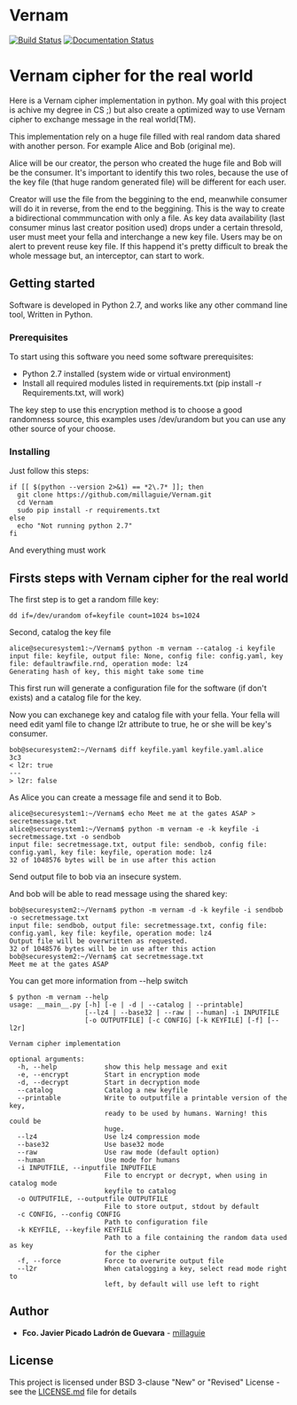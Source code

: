 # Vernam
[![Build Status](https://travis-ci.org/millaguie/Vernam.svg?branch=master)](https://travis-ci.org/millaguie/Vernam)
[![Documentation Status](https://readthedocs.org/projects/vernam/badge/?version=latest)](http://vernam.readthedocs.io/en/latest/?badge=latest)

# Vernam cipher for the real world

Here is a Vernam cipher implementation in python. My goal with this project is
achive my degree in CS ;) but also create a optimized way to use Vernam cipher
to exchange message in the real world(TM).

This implementation rely on a huge file filled with real random data shared
with another person. For example Alice and Bob (original me).

Alice will be our creator, the person who created the huge file and Bob will be
the consumer. It's important to identify this two roles, because the use of the
key file (that huge random generated file) will be different for each user.

Creator will use the file from the beggining to the end, meanwhile consumer will
do it in reverse, from the end to the beggining. This is the way to create a
bidirectional commmuncation with only a file. As key data availability (last
consumer minus last creator position used) drops under a certain thresold, user
must meet your fella and interchange a new key file. Users may be on alert to
prevent reuse key file. If this happend it's pretty difficult to break the whole
message but, an interceptor, can start to work.

## Getting started

Software is developed in Python 2.7, and works like any other command line tool,
Written in Python.

### Prerequisites

To start using this software you need some software prerequisites:

* Python 2.7 installed (system wide or virtual environment)
* Install all required modules listed in requirements.txt (pip install -r
   Requirements.txt, will work)

The key step to use this encryption method is to choose a good randomness
source, this examples uses /dev/urandom but you can use any other source of
your choose.

### Installing

Just follow this steps:

```
if [[ $(python --version 2>&1) == *2\.7* ]]; then   
  git clone https://github.com/millaguie/Vernam.git
  cd Vernam
  sudo pip install -r requirements.txt
else
  echo "Not running python 2.7"
fi
```

And everything must work

## Firsts steps with Vernam cipher for the real world

The first step is to get a random fille key:

```
dd if=/dev/urandom of=keyfile count=1024 bs=1024
```

Second, catalog the key file

```
alice@securesystem1:~/Vernam$ python -m vernam --catalog -i keyfile
input file: keyfile, output file: None, config file: config.yaml, key file: defaultrawfile.rnd, operation mode: lz4
Generating hash of key, this might take some time
```
This first run will generate a configuration file for the software (if don't exists) and a catalog file for the key.

Now you can exchanege key and catalog file with your fella. Your fella will need
edit yaml file to change l2r attribute to true, he or she will be key's
consumer.

```
bob@securesystem2:~/Vernam$ diff keyfile.yaml keyfile.yaml.alice
3c3
< l2r: true
---
> l2r: false

```

As Alice you can create a message file and send it to Bob.
```
alice@securesystem1:~/Vernam$ echo Meet me at the gates ASAP > secretmessage.txt
alice@securesystem1:~/Vernam$ python -m vernam -e -k keyfile -i secretmessage.txt -o sendbob
input file: secretmessage.txt, output file: sendbob, config file: config.yaml, key file: keyfile, operation mode: lz4
32 of 1048576 bytes will be in use after this action
```
Send output file to bob via an insecure system.

And bob will be able to read message using the shared key:

```
bob@securesystem2:~/Vernam$ python -m vernam -d -k keyfile -i sendbob -o secretmessage.txt
input file: sendbob, output file: secretmessage.txt, config file: config.yaml, key file: keyfile, operation mode: lz4
Output file will be overwritten as requested.
32 of 1048576 bytes will be in use after this action
bob@securesystem2:~/Vernam$ cat secretmessage.txt
Meet me at the gates ASAP
```

You can get more information from --help switch

```
$ python -m vernam --help
usage: __main__.py [-h] [-e | -d | --catalog | --printable]
                   [--lz4 | --base32 | --raw | --human] -i INPUTFILE
                   [-o OUTPUTFILE] [-c CONFIG] [-k KEYFILE] [-f] [--l2r]

Vernam cipher implementation

optional arguments:
  -h, --help            show this help message and exit
  -e, --encrypt         Start in encryption mode
  -d, --decrypt         Start in decryption mode
  --catalog             Catalog a new keyfile
  --printable           Write to outputfile a printable version of the key,
                        ready to be used by humans. Warning! this could be
                        huge.
  --lz4                 Use lz4 compression mode
  --base32              Use base32 mode
  --raw                 Use raw mode (default option)
  --human               Use mode for humans
  -i INPUTFILE, --inputfile INPUTFILE
                        File to encrypt or decrypt, when using in catalog mode
                        keyfile to catalog
  -o OUTPUTFILE, --outputfile OUTPUTFILE
                        File to store output, stdout by default
  -c CONFIG, --config CONFIG
                        Path to configuration file
  -k KEYFILE, --keyfile KEYFILE
                        Path to a file containing the random data used as key
                        for the cipher
  -f, --force           Force to overwrite output file
  --l2r                 When catalogging a key, select read mode right to
                        left, by default will use left to right

```
## Author

* **Fco. Javier Picado Ladrón de Guevara** - [millaguie](https://github.com/millaguie)

## License
This project is licensed under BSD 3-clause "New" or "Revised" License - see the
[LICENSE.md](LICENSE.md) file for details
